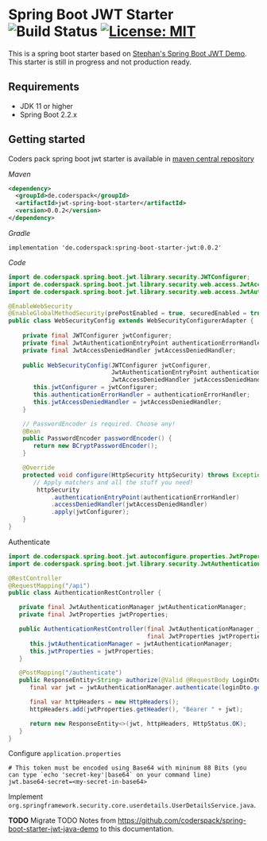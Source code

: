 # Spring Boot JWT Starter ![Build Status](https://travis-ci.org/coderspack/spring-boot-starter-jwt.svg?branch=master) [![License: MIT](https://img.shields.io/badge/License-MIT-yellow.svg)](https://opensource.org/licenses/MIT)

This is a spring boot starter based on [Stephan's Spring Boot JWT Demo](https://github.com/szerhusenBC/jwt-spring-security-demo).
This starter is still in progress and not production ready.

## Requirements

* JDK 11 or higher
* Spring Boot 2.2.x

## Getting started

Coders pack spring boot jwt starter is available in [maven central repository](https://search.maven.org/search?q=coderspack)

_Maven_
```xml
<dependency>
  <groupId>de.coderspack</groupId>
  <artifactId>jwt-spring-boot-starter</artifactId>
  <version>0.0.2</version>
</dependency>
```

_Gradle_
```
implementation 'de.coderspack:spring-boot-starter-jwt:0.0.2'
```

_Code_
```java
import de.coderspack.spring.boot.jwt.library.security.JWTConfigurer;
import de.coderspack.spring.boot.jwt.library.security.web.access.JwtAccessDeniedHandler;
import de.coderspack.spring.boot.jwt.library.security.web.access.JwtAuthenticationEntryPoint;

@EnableWebSecurity
@EnableGlobalMethodSecurity(prePostEnabled = true, securedEnabled = true)
public class WebSecurityConfig extends WebSecurityConfigurerAdapter {
   
    private final JWTConfigurer jwtConfigurer;
    private final JwtAuthenticationEntryPoint authenticationErrorHandler;
    private final JwtAccessDeniedHandler jwtAccessDeniedHandler;
 
    public WebSecurityConfig(JWTConfigurer jwtConfigurer,
                             JwtAuthenticationEntryPoint authenticationErrorHandler,
                             JwtAccessDeniedHandler jwtAccessDeniedHandler) {
       this.jwtConfigurer = jwtConfigurer;
       this.authenticationErrorHandler = authenticationErrorHandler;
       this.jwtAccessDeniedHandler = jwtAccessDeniedHandler;
    }

    // PasswordEncoder is required. Choose any!
    @Bean
    public PasswordEncoder passwordEncoder() {
       return new BCryptPasswordEncoder();
    }

    @Override
    protected void configure(HttpSecurity httpSecurity) throws Exception {
       // Apply matchers and all the stuff you need!
        httpSecurity
            .authenticationEntryPoint(authenticationErrorHandler)
            .accessDeniedHandler(jwtAccessDeniedHandler)
            .apply(jwtConfigurer);
    }
}
```

Authenticate
```java
import de.coderspack.spring.boot.jwt.autoconfigure.properties.JwtProperties;
import de.coderspack.spring.boot.jwt.library.security.JwtAuthenticationManager;

@RestController
@RequestMapping("/api")
public class AuthenticationRestController {

   private final JwtAuthenticationManager jwtAuthenticationManager;
   private final JwtProperties jwtProperties;

   public AuthenticationRestController(final JwtAuthenticationManager jwtAuthenticationManager, 
                                       final JwtProperties jwtProperties) {
      this.jwtAuthenticationManager = jwtAuthenticationManager;
      this.jwtProperties = jwtProperties;
   }

   @PostMapping("/authenticate")
   public ResponseEntity<String> authorize(@Valid @RequestBody LoginDto loginDto) {
      final var jwt = jwtAuthenticationManager.authenticate(loginDto.getUsername(), loginDto.getPassword(), loginDto.isRememberMe());

      final var httpHeaders = new HttpHeaders();
      httpHeaders.add(jwtProperties.getHeader(), "Bearer " + jwt);

      return new ResponseEntity<>(jwt, httpHeaders, HttpStatus.OK);
   }
}
```

Configure `application.properties`
```properties
# This token must be encoded using Base64 with mininum 88 Bits (you can type `echo 'secret-key'|base64` on your command line)
jwt.base64-secret=<my-secret-in-base64>
```

Implement `org.springframework.security.core.userdetails.UserDetailsService.java`.

**TODO** Migrate TODO Notes from https://github.com/coderspack/spring-boot-starter-jwt-java-demo 
to this documentation.
